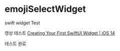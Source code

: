 # emojiSelectWidget
swift widget Test

영상 테스트
<a href="https://www.youtube.com/watch?v=wOrkcdeui4U" target="_blank" >Creating Your First SwiftUI Widget | iOS 14</a>  

테스트 완료


